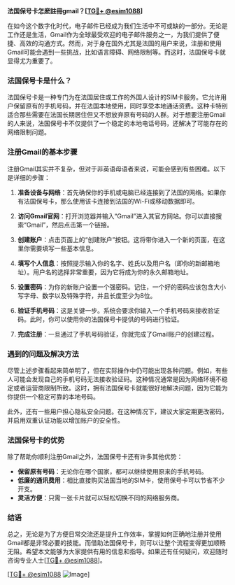 **法国保号卡怎麽註冊gmail？[[TG💪+ @esim1088](https://t.me/s/esim1088)]**

在如今这个数字化时代，电子邮件已经成为我们生活中不可或缺的一部分。无论是工作还是生活，Gmail作为全球最受欢迎的电子邮件服务之一，为我们提供了便捷、高效的沟通方式。然而，对于身在国外尤其是法国的用户来说，注册和使用Gmail可能会遇到一些挑战，比如语言障碍、网络限制等。而这时，法国保号卡就显得尤为重要了。

### 法国保号卡是什么？

法国保号卡是一种专门为在法国居住或工作的外国人设计的SIM卡服务。它允许用户保留原有的手机号码，并在法国本地使用，同时享受本地通话资费。这种卡特别适合那些需要在法国长期居住但又不想放弃原有号码的人群。对于想要注册Gmail的人来说，法国保号卡不仅提供了一个稳定的本地电话号码，还解决了可能存在的网络限制问题。

### 注册Gmail的基本步骤

注册Gmail其实并不复杂，但对于非英语母语者来说，可能会感到有些困难。以下是详细的步骤：

1. **准备设备与网络**：首先确保你的手机或电脑已经连接到了法国的网络。如果你有法国保号卡，那么使用该卡连接到法国的Wi-Fi或移动数据即可。
   
2. **访问Gmail官网**：打开浏览器并输入“Gmail”进入其官方网站。你可以直接搜索“Gmail”，然后点击第一个链接。

3. **创建账户**：点击页面上的“创建账户”按钮。这将带你进入一个新的页面，在这里你需要填写一些基本信息。

4. **填写个人信息**：按照提示输入你的名字、姓氏以及用户名（即你的新邮箱地址）。用户名的选择非常重要，因为它将成为你的永久邮箱地址。

5. **设置密码**：为你的新账户设置一个强密码。记住，一个好的密码应该包含大小写字母、数字以及特殊字符，并且长度至少为8位。

6. **验证手机号码**：这是关键一步。系统会要求你输入一个手机号码来接收验证码。此时，你可以使用你的法国保号卡提供的号码进行验证。

7. **完成注册**：一旦通过了手机号码验证，你就完成了Gmail账户的创建过程。

### 遇到的问题及解决方法

尽管上述步骤看起来简单明了，但在实际操作中仍可能出现各种问题。例如，有些人可能会发现自己的手机号码无法接收验证码。这种情况通常是因为网络环境不稳定或者运营商限制所致。这时，拥有法国保号卡就能很好地解决问题，因为它能为你提供一个稳定可靠的本地号码。

此外，还有一些用户担心隐私安全问题。在这种情况下，建议大家定期更改密码，并启用双重认证功能以增加账户的安全性。

### 法国保号卡的优势

除了帮助你顺利注册Gmail之外，法国保号卡还有许多其他优势：

- **保留原有号码**：无论你在哪个国家，都可以继续使用原来的手机号码。
- **低廉的通讯费用**：相比直接购买法国当地的SIM卡，使用保号卡可以节省不少开支。
- **灵活方便**：只需一张卡片就可以轻松切换不同的网络服务商。

### 结语

总之，无论是为了方便日常交流还是提升工作效率，掌握如何正确地注册并使用Gmail都是非常必要的技能。而借助法国保号卡，则可以让整个流程变得更加顺畅无阻。希望本文能够为大家提供有用的信息和指导。如果还有任何疑问，欢迎随时咨询专业人士[[TG💪+ @esim1088](https://t.me/s/esim1088)]。

[[TG💪+ @esim1088](https://t.me/s/esim1088) ![Image](https://i.postimg.cc/4NQfJmqS/Snipaste-2025-05-13-00-14-12.png)]
